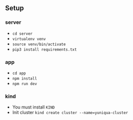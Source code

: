 ## Setup

### server 

- `cd server`
- `virtualenv venv`
- `source venv/bin/activate`
- `pip3 install requirements.txt`


### app

- `cd app`
- `npm install`
- `npm run dev`

### kind 

- You must install `KIND`
- Init cluster `kind create cluster --name=yuniqua-cluster`

